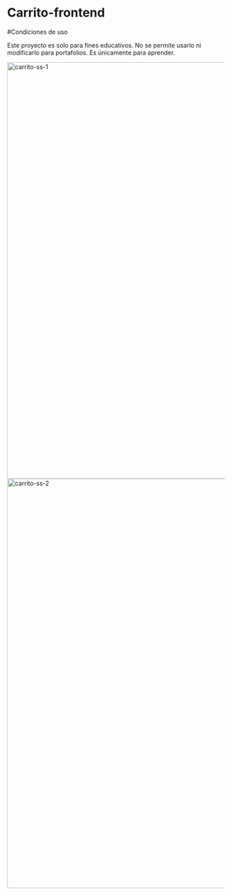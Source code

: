 # Carrito-frontend

#Condiciones de uso


Este proyecto es solo para fines educativos. No se permite usarlo ni modificarlo para portafolios. Es únicamente para aprender.


<img width="1918" height="964" alt="carrito-ss-1" src="https://github.com/user-attachments/assets/aed173b5-d2ef-47cd-8692-158ee924d881" />


<img width="1920" height="948" alt="carrito-ss-2" src="https://github.com/user-attachments/assets/3600eadf-f20b-454c-b6d2-a95267a2e6bd" />
